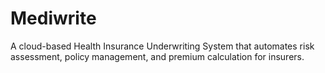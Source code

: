 # Mediwrite
A cloud-based Health Insurance Underwriting System that automates risk assessment, policy management, and premium calculation for insurers.
